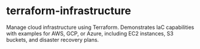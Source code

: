 # terraform-infrastructure
Manage cloud infrastructure using Terraform. Demonstrates IaC capabilities with examples for AWS, GCP, or Azure, including EC2 instances, S3 buckets, and disaster recovery plans.
